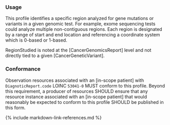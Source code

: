 ### Usage

This profile identifies a specific region analyzed for gene mutations or variants in a given genomic test. For example, exome sequencing tests could analyze multiple non-contiguous regions. Each region is designated by a range of start and end location and referencing a coordinate system which is 0-based or 1-based. 

RegionStudied is noted at the [CancerGenomicsReport] level and not directly tied to a given [CancerGeneticVariant].

### Conformance

Observation resources associated with an [in-scope patient] with `DiagnoticReport.code` LOINC `53041-0` MUST conform to this profile. Beyond this requirement, a producer of resources SHOULD ensure that any resource instance associated with an [in-scope patient] that would reasonably be expected to conform to this profile SHOULD be published in this form.

{% include markdown-link-references.md %}